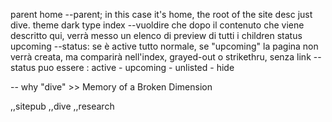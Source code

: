 parent home --parent; in this case it's home, the root of the site
desc just dive.
theme dark
type index --vuoldire che dopo il contenuto che viene descritto qui, verrà messo un elenco di preview di tutti i children
status upcoming --status: se è active tutto normale, se "upcoming" la pagina non verrà creata, ma comparirà nell'index, grayed-out o strikethru, senza link
--status puo essere : active - upcoming - unlisted - hide


-- why "dive" >> Memory of a Broken Dimension


,,sitepub
,,dive
,,research